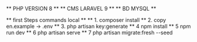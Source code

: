** PHP VERSION 8 **
** CMS LARAVEL 9 **
** BD MYSQL **

** first Steps commands local **
** 1. composer install
** 2. copy en.example -> .env
** 3. php artisan key:generate
** 4  npm install
** 5  npm run dev
** 6 php artisan serve
** 7 php artisan migrate:fresh --seed



